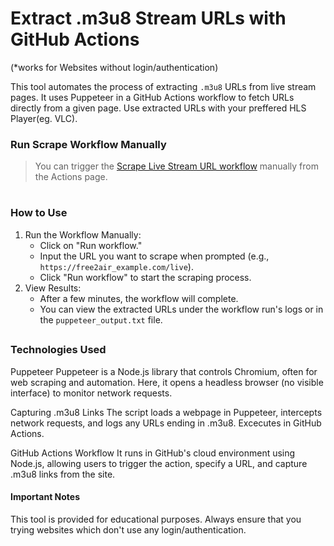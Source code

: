 # Extract .m3u8 Stream URLs with GitHub Actions
(*works for Websites without login/authentication)

This tool automates the process of extracting `.m3u8` URLs from live stream pages. It uses Puppeteer in a GitHub Actions workflow to fetch URLs directly from a given page. Use extracted URLs with your preffered HLS Player(eg. VLC).

### Run Scrape Workflow Manually

> You can trigger the [Scrape Live Stream URL workflow](../../actions/workflows/scrape-live-stream.yml) manually from the Actions page.
#



### How to Use

1. Run the Workflow Manually:
   - Click on "Run workflow."
   - Input the URL you want to scrape when prompted (e.g., `https://free2air_example.com/live`).
   - Click "Run workflow" to start the scraping process.
2. View Results:
   - After a few minutes, the workflow will complete.
   - You can view the extracted URLs under the workflow run's logs or in the `puppeteer_output.txt` file.
  
##
### Technologies Used
Puppeteer
Puppeteer is a Node.js library that controls Chromium, often for web scraping and automation. Here, it opens a headless browser (no visible interface) to monitor network requests.

Capturing .m3u8 Links
The script loads a webpage in Puppeteer, intercepts network requests, and logs any URLs ending in .m3u8. Excecutes in GitHub Actions.

GitHub Actions Workflow
It runs in GitHub's cloud environment using Node.js, allowing users to trigger the action, specify a URL, and capture .m3u8 links from the site.

#### Important Notes
This tool is provided for educational purposes. Always ensure that you trying websites which don't use any login/authentication.
  



